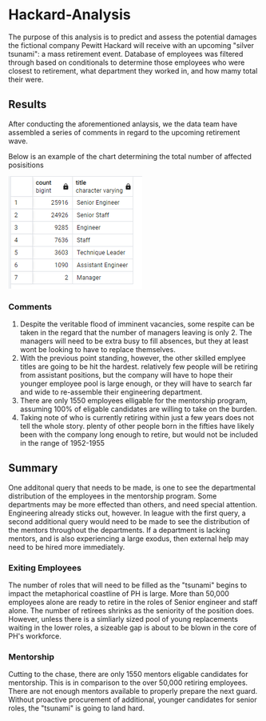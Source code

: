 # Hackard-Analysis

The purpose of this analysis is to predict and assess the potential damages
the fictional company Pewitt Hackard will receive with an upcoming "silver tsunami":
a mass retirement event. Database of employees was filtered through based on conditionals to determine those
employees who were closest to retirement, what department they worked in, and how mamy total their were.

## Results

After conducting the aforementioned anlaysis, we the data team have assembled a series of comments in regard
to the upcoming retirement wave.

Below is an example of the chart determining the total number of affected posisitions

![PositionsLost](https://github.com/Jelsik/Hackard-Analysis/blob/main/Pictures%20for%20Report/Retering%20by%20Title.PNG)

### Comments
1. Despite the veritable flood of imminent vacancies, some respite can be taken in the regard that the number of managers
leaving is only 2. The managers will need to be extra busy to fill absences, but they at least wont be looking to have
to replace themselves.
2. With the previous point standing, however, the other skilled emplyee titles are going to be hit the hardest.
relatively few people will be retiring from assistant positions, but the company will have to hope their younger employee
pool is large enough, or they will have to search far and wide to re-assemble their engineering department.
3. There are only 1550 employees elligable for the mentorship program, assuming 100% of eligable candidates are willing
to take on the burden.
4. Taking note of who is currently retiring within just a few years does not tell the whole story. plenty of other people
born in the fifties have likely been with the company long enough to retire, but would not be included in the range
of 1952-1955

## Summary

One additonal query that needs to be made, is one to see the departmental distribution of the employees in the mentorship
program. Some departments may be more effected than others, and need special attention. Engineering already sticks out,
however.
In league with the first query, a second additional query would need to be made to see the distribution of the mentors throughout
the departments. If a department is lacking mentors, and is also experiencing a large exodus, then external help may need to 
be hired more immediately.

### Exiting Employees

The number of roles that will need to be filled as the "tsunami" begins to impact the metaphorical coastline of PH is large.
More than 50,000 employees alone are ready to retire in the roles of Senior engineer and staff alone. The number of 
retirees shrinks as the seniority of the position does. However, unless there is a simliarly sized pool of young replacements
waiting in the lower roles, a sizeable gap is about to be blown in the core of PH's workforce.

### Mentorship

Cutting to the chase, there are only 1550 mentors eligable candidates for mentorship. This is in comparison to the over
50,000 retiring employees. There are not enough mentors available to properly prepare the next guard. Without proactive
procurement of additional, younger candidates for senior roles, the "tsunami" is going to land hard.
